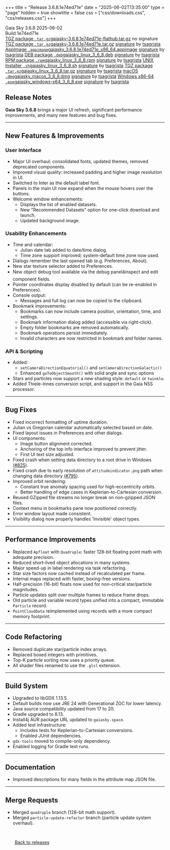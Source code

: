 +++
title = "Release 3.6.8.1e74ed71e"
date = "2025-06-02T13:35:00"
type = "page"
hidden = true
showtitle = false
css = ["css/downloads.css", "css/releases.css"]
+++

<div class="download-container">
<div id="download-title">
<i class="gs-mdi-tag"></i>
Gaia Sky <span class="downloads-version">3.6.8</span> 
<time class="downloads-releasedate" datetime="2025-06-02T13:35:00" title="Published: 2025-06-02T13:35:00"><i class="gs-mdi-calendar"></i> 2025-06-02</time>
<div class="downloads-build">Build 1e74ed71e</div></div>
<div class="download-section">
<a href="https://gaia.ari.uni-heidelberg.de/gaiasky/releases/3.6.8.1e74ed71e/gaiasky-3.6.8.1e74ed71e-flathub.tar.gz" class="download-button"><i class="gs-mdi-zip-box icon-button"></i> TGZ package <code>.tar.gz</code><span class="download-sub">gaiasky-3.6.8.1e74ed71e-flathub.tar.gz</span></a>
<span class="signature">no signature</span>
<a href="https://gaia.ari.uni-heidelberg.de/gaiasky/releases/3.6.8.1e74ed71e/gaiasky-3.6.8.1e74ed71e.tar.gz" class="download-button"><i class="gs-mdi-zip-box icon-button"></i> TGZ package <code>.tar.gz</code><span class="download-sub">gaiasky-3.6.8.1e74ed71e.tar.gz</span></a>
<span class="signature">
<a href="https://gaia.ari.uni-heidelberg.de/gaiasky/releases/3.6.8.1e74ed71e/gaiasky-3.6.8.1e74ed71e.tar.gz.sig">signature</a>  by  <a href="https://keyserver.ubuntu.com/pks/lookup?search=0x448C2B189756743013D5F7C22FD2A59C1D734C1F&fingerprint=on&op=index">tsagrista</a>
</span>
<a href="https://gaia.ari.uni-heidelberg.de/gaiasky/releases/3.6.8.1e74ed71e/gaiasky_3.6.8.1e74ed71e_x86_64.appimage" class="download-button"><i class="gs-material-symbols-box icon-button"></i> AppImage <code>.appimage</code><span class="download-sub">gaiasky_3.6.8.1e74ed71e_x86_64.appimage</span></a>
<span class="signature">
<a href="https://gaia.ari.uni-heidelberg.de/gaiasky/releases/3.6.8.1e74ed71e/gaiasky_3.6.8.1e74ed71e_x86_64.appimage.sig">signature</a>  by  <a href="https://keyserver.ubuntu.com/pks/lookup?search=0x448C2B189756743013D5F7C22FD2A59C1D734C1F&fingerprint=on&op=index">tsagrista</a>
</span>
<a href="https://gaia.ari.uni-heidelberg.de/gaiasky/releases/3.6.8.1e74ed71e/gaiasky_linux_3_6_8.deb" class="download-button"><i class="gs-mdi-debian icon-button"></i> DEB package <code>.deb</code><span class="download-sub">gaiasky_linux_3_6_8.deb</span></a>
<span class="signature">
<a href="https://gaia.ari.uni-heidelberg.de/gaiasky/releases/3.6.8.1e74ed71e/gaiasky_linux_3_6_8.deb.sig">signature</a>  by  <a href="https://keyserver.ubuntu.com/pks/lookup?search=0x448C2B189756743013D5F7C22FD2A59C1D734C1F&fingerprint=on&op=index">tsagrista</a>
</span>
<a href="https://gaia.ari.uni-heidelberg.de/gaiasky/releases/3.6.8.1e74ed71e/gaiasky_linux_3_6_8.rpm" class="download-button"><i class="gs-mdi-fedora icon-button"></i> RPM package <code>.rpm</code><span class="download-sub">gaiasky_linux_3_6_8.rpm</span></a>
<span class="signature">
<a href="https://gaia.ari.uni-heidelberg.de/gaiasky/releases/3.6.8.1e74ed71e/gaiasky_linux_3_6_8.rpm.sig">signature</a>  by  <a href="https://keyserver.ubuntu.com/pks/lookup?search=0x448C2B189756743013D5F7C22FD2A59C1D734C1F&fingerprint=on&op=index">tsagrista</a>
</span>
<a href="https://gaia.ari.uni-heidelberg.de/gaiasky/releases/3.6.8.1e74ed71e/gaiasky_linux_3_6_8.sh" class="download-button"><i class="gs-token-unix icon-button"></i> UNIX Installer <code>.sh</code><span class="download-sub">gaiasky_linux_3_6_8.sh</span></a>
<span class="signature">
<a href="https://gaia.ari.uni-heidelberg.de/gaiasky/releases/3.6.8.1e74ed71e/gaiasky_linux_3_6_8.sh.sig">signature</a>  by  <a href="https://keyserver.ubuntu.com/pks/lookup?search=0x448C2B189756743013D5F7C22FD2A59C1D734C1F&fingerprint=on&op=index">tsagrista</a>
</span>
<a href="https://gaia.ari.uni-heidelberg.de/gaiasky/releases/3.6.8.1e74ed71e/gaiasky_linux_3_6_8.tar.gz" class="download-button"><i class="gs-mdi-zip-box icon-button"></i> TGZ package <code>.tar.gz</code><span class="download-sub">gaiasky_linux_3_6_8.tar.gz</span></a>
<span class="signature">
<a href="https://gaia.ari.uni-heidelberg.de/gaiasky/releases/3.6.8.1e74ed71e/gaiasky_linux_3_6_8.tar.gz.sig">signature</a>  by  <a href="https://keyserver.ubuntu.com/pks/lookup?search=0x448C2B189756743013D5F7C22FD2A59C1D734C1F&fingerprint=on&op=index">tsagrista</a>
</span>
<a href="https://gaia.ari.uni-heidelberg.de/gaiasky/releases/3.6.8.1e74ed71e/gaiasky_macos_3_6_8.dmg" class="download-button"><i class="gs-fa6-brands-apple icon-button"></i> macOS <code>.dmg</code><span class="download-sub">gaiasky_macos_3_6_8.dmg</span></a>
<span class="signature">
<a href="https://gaia.ari.uni-heidelberg.de/gaiasky/releases/3.6.8.1e74ed71e/gaiasky_macos_3_6_8.dmg.sig">signature</a>  by  <a href="https://keyserver.ubuntu.com/pks/lookup?search=0x448C2B189756743013D5F7C22FD2A59C1D734C1F&fingerprint=on&op=index">tsagrista</a>
</span>
<a href="https://gaia.ari.uni-heidelberg.de/gaiasky/releases/3.6.8.1e74ed71e/gaiasky_windows-x64_3_6_8.exe" class="download-button"><i class="gs-fa6-brands-windows icon-button"></i> Windows x86-64 <code>.exe</code><span class="download-sub">gaiasky_windows-x64_3_6_8.exe</span></a>
<span class="signature">
<a href="https://gaia.ari.uni-heidelberg.de/gaiasky/releases/3.6.8.1e74ed71e/gaiasky_windows-x64_3_6_8.exe.sig">signature</a>  by  <a href="https://keyserver.ubuntu.com/pks/lookup?search=0x448C2B189756743013D5F7C22FD2A59C1D734C1F&fingerprint=on&op=index">tsagrista</a>
</span>
</div>
</div>

<section class="release-notes">

# Release Notes


**Gaia Sky 3.6.8** brings a major UI refresh, significant performance improvements, and many new features and bug fixes.

---

## New Features & Improvements

### User Interface
- Major UI overhaul: consolidated fonts, updated themes, removed deprecated components.
- Improved visual quality: increased padding and higher image resolution in UI.
- Switched to Inter as the default label font.
- Panels in the main UI now expand when the mouse hovers over the buttons.
- Welcome window enhancements:
  - Displays the list of enabled datasets.
  - New "Recommended Datasets" option for one-click download and launch.
  - Updated background image.

### Usability Enhancements
- Time and calendar:
  - Julian date tab added to date/time dialog.
  - Time zone support improved; system-default time zone now used.
- Dialogs remember the last opened tab (e.g. Preferences, About).
- New star texture selector added to Preferences.
- New object debug tool available via the debug panelâinspect and edit component fields.
- Pointer coordinates display disabled by default (can be re-enabled in Preferences).
- Console output:
  - Messages and full log can now be copied to the clipboard.
- Bookmark improvements:
  - Bookmarks can now include camera position, orientation, time, and settings.
  - Bookmark information dialog added (accessible via right-click).
  - Empty folder bookmarks are removed automatically.
  - Bookmark operations persist immediately.
  - Invalid characters are now restricted in bookmark and folder names.

### API & Scripting
- Added:
  - `setCameraDirectionEquatorial()` and `setCameraDirectionGalactic()`
  - Enhanced `goToObjectSmooth()` with solid angle and sync options
- Stars and particles now support a new shading style: `default` or `twinkle`.
- Added Thiele-Innes conversion script, and support in the Gaia NSS processor.

---

## Bug Fixes

- Fixed incorrect formatting of uptime duration.
- Julian vs Gregorian calendar automatically selected based on date.
- Fixed layout issues in Preferences and other dialogs.
- UI components:
  - Image button alignment corrected.
  - Anchoring of the top info interface improved to prevent jitter.
  - First UI text size adjusted.
- Fixed crash when setting data directory to a root drive in Windows ([#825](https://codeberg.org/gaiasky/gaiasky/issues/825)).
- Fixed crash due to early resolution of `attitudeindicator.png` path when changing data directory ([#795](https://codeberg.org/gaiasky/gaiasky/issues/795)).
- Improved orbit rendering:
  - Constant true anomaly spacing used for high-eccentricity orbits.
  - Better handling of edge cases in Keplerian-to-Cartesian conversion.
- Reused GZipped file streams no longer break on non-gzipped JSON files.
- Context menu in bookmarks pane now positioned correctly.
- Error window layout made consistent.
- Visibility dialog now properly handles 'Invisible' object types.

---

## Performance Improvements

- Replaced `Apfloat` with `Quadruple`: faster 128-bit floating point math with adequate precision.
- Reduced short-lived object allocations in many systems.
- Major speed-up in label rendering via task refactoring.
- Star size factors now cached instead of recalculated per frame.
- Internal maps replaced with faster, boxing-free versions.
- Half-precision (16-bit) floats now used for non-critical star/particle magnitudes.
- Particle updates split over multiple frames to reduce frame drops.
- Old particle and variable record types unified into a compact, immutable `Particle` record.
- `PointCloudData` reimplemented using records with a more compact memory footprint.

---

## Code Refactoring

- Removed duplicate star/particle index arrays.
- Replaced boxed integers with primitives.
- Top-K particle sorting now uses a priority queue.
- All shader files renamed to use the `.glsl` extension.

---

## Build System

- Upgraded to libGDX 1.13.5.
- Default builds now use JRE 24 with Generational ZGC for lower latency.
- Java source compatibility updated from 17 to 20.
- Gradle upgraded to 8.13.
- Install4j AUR package URL updated to `gaiasky.space`.
- Added test infrastructure:
  - Includes tests for Keplerian-to-Cartesian conversions.
  - Enabled JUnit dependencies.
- `gdx-tools` moved to compile-only dependency.
- Enabled logging for Gradle test runs.

---

## Documentation

- Improved descriptions for many fields in the attribute map JSON file.

---

## Merge Requests

- Merged `quadruple` branch (128-bit math support).
- Merged `particle-update-refactor` branch (particle update system overhaul).

</section>


<p class="center-text" style="padding: 30px;"><a href="/downloads/releases"><i class="gs-mdi-arrow-left-bold-circle"></i> Back to releases</a>
</p>
